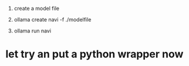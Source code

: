1. create a model file

2. ollama create navi -f ./modelfile

3. ollama run navi

# let try an put a python wrapper now

